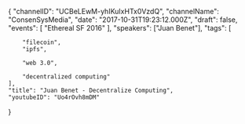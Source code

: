 {
    "channelID": "UCBeLEwM-yhIKuIxHTx0VzdQ",
    "channelName": "ConsenSysMedia",
    "date": "2017-10-31T19:23:12.000Z",
    "draft": false,
    "events": [
        "Ethereal SF 2016"
    ],
    "speakers": ["Juan Benet"],
    "tags": [


        "filecoin",
        "ipfs",

        "web 3.0",

        "decentralized computing"
    ],
    "title": "Juan Benet - Decentralize Computing",
    "youtubeID": "Uo4rOvh8mDM"
}
